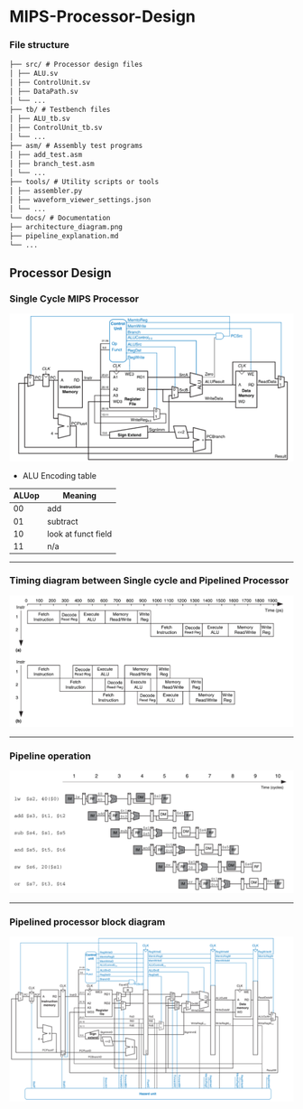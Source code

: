 # MIPS-Processor-Design

### File structure

```
├── src/ # Processor design files
│ ├── ALU.sv
│ ├── ControlUnit.sv
│ ├── DataPath.sv
│ └── ...
├── tb/ # Testbench files
│ ├── ALU_tb.sv
│ ├── ControlUnit_tb.sv
│ └── ...
├── asm/ # Assembly test programs
│ ├── add_test.asm
│ ├── branch_test.asm
│ └── ...
├── tools/ # Utility scripts or tools
│ ├── assembler.py
│ ├── waveform_viewer_settings.json
│ └── ...
└── docs/ # Documentation
├── architecture_diagram.png
├── pipeline_explanation.md
└── ...
```

## Processor Design

### Single Cycle MIPS Processor
![Single Cycle MIPS Processor](docs/images/single_cycle.png)

- ALU Encoding table

| **ALUop** | **Meaning**     |
|-----------|-----------------|
| 00        | add             |
| 01        | subtract        |
| 10        | look at funct field |
| 11        | n/a             |

--- 
### Timing diagram between Single cycle and Pipelined Processor

![Timing diagram](docs/images/timing_diagram.png)

---

### Pipeline operation

![Pipeline operation](docs/images/pipeline_operation.png)

---

### Pipelined processor block diagram

![Full pipelined processor](docs/images/fully_pipelined.png)


